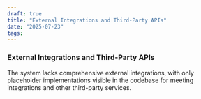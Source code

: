 ```yaml
---
draft: true
title: "External Integrations and Third-Party APIs"
date: "2025-07-23"
tags: 
---
```

### External Integrations and Third-Party APIs 

The system lacks comprehensive external integrations, with only placeholder implementations visible in the codebase for meeting integrations and other third-party services.